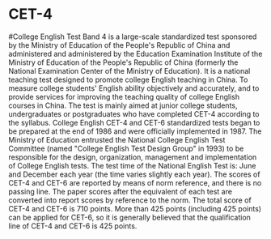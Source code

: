 # CET-4
#College English Test Band 4 is a large-scale standardized test sponsored by the Ministry of Education of the People's Republic of China and administered and administered by the Education Examination Institute of the Ministry of Education of the People's Republic of China (formerly the National Examination Center of the Ministry of Education). It is a national teaching test designed to promote college English teaching in China. 
To measure college students' English ability objectively and accurately, and to provide services for improving the teaching quality of college English courses in China.
The test is mainly aimed at junior college students, undergraduates or postgraduates who have completed CET-4 according to the syllabus. College English CET-4 and CET-6 standardized tests began to be prepared at the end of 1986 and were officially implemented in 1987.
The Ministry of Education entrusted the National College English Test Committee (named "College English Test Design Group" in 1993) to be responsible for the design, organization, management and implementation of College English tests.
The test time of the National English Test is: June and December each year (the time varies slightly each year). The scores of CET-4 and CET-6 are reported by means of norm reference, and there is no passing line. The paper scores after the equivalent of each test are converted into report scores by reference to the norm. The total score of CET-4 and CET-6 is 710 points. More than 425 points (including 425 points) can be applied for CET-6, so it is generally believed that the qualification line of CET-4 and CET-6 is 425 points.
